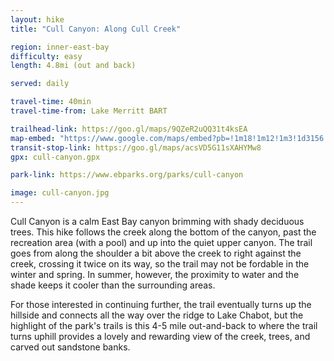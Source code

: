 ```yaml
---
layout: hike
title: "Cull Canyon: Along Cull Creek"

region: inner-east-bay
difficulty: easy
length: 4.8mi (out and back)

served: daily

travel-time: 40min
travel-time-from: Lake Merritt BART

trailhead-link: https://goo.gl/maps/9QZeR2uQQ31t4ksEA
map-embed: "https://www.google.com/maps/embed?pb=!1m18!1m12!1m3!1d3156.667467301392!2d-122.0606071!3d37.7040079!2m3!1f0!2f0!3f0!3m2!1i1024!2i768!4f13.1!3m3!1m2!1s0x808f92475c30eccf%3A0x3ac94811f25d0f23!2sHeyer%20Ave%20%26%20Center%20St%2C%20Castro%20Valley%2C%20CA%2094546!5e0!3m2!1sen!2sus!4v1687819604130!5m2!1sen!2sus"
transit-stop-link: https://goo.gl/maps/acsVD5G11sXAHYMw8
gpx: cull-canyon.gpx

park-link: https://www.ebparks.org/parks/cull-canyon

image: cull-canyon.jpg
---
```


Cull Canyon is a calm East Bay canyon brimming with shady deciduous trees. This hike follows the creek along the bottom of the canyon, past the recreation area (with a pool) and up into the quiet upper canyon. The trail goes from along the shoulder a bit above the creek to right against the creek, crossing it twice on its way, so the trail may not be fordable in the winter and spring. In summer, however, the proximity to water and the shade keeps it cooler than the surrounding areas.

For those interested in continuing further, the trail eventually turns up the hillside and connects all the way over the ridge to Lake Chabot, but the highlight of the park's trails is this 4-5 mile out-and-back to where the trail turns uphill provides a lovely and rewarding view of the creek, trees, and carved out sandstone banks.